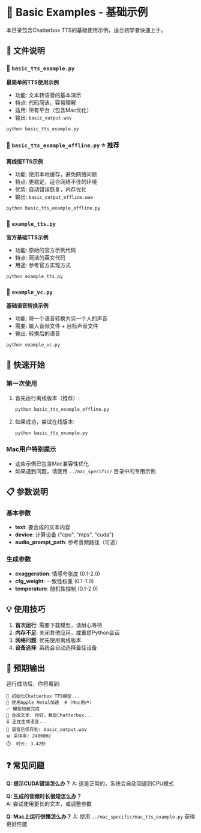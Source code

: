 # 🔰 Basic Examples - 基础示例

本目录包含Chatterbox TTS的基础使用示例，适合初学者快速上手。

## 📄 文件说明

### 🎤 `basic_tts_example.py`
**最简单的TTS使用示例**
- 功能: 文本转语音的基本演示
- 特点: 代码简洁，容易理解
- 适用: 所有平台（包含Mac优化）
- 输出: `basic_output.wav`

```bash
python basic_tts_example.py
```

### 💾 `basic_tts_example_offline.py` ⭐ **推荐**
**离线版TTS示例**
- 功能: 使用本地缓存，避免网络问题
- 特点: 更稳定，适合网络不佳的环境
- 优势: 自动错误恢复，内存优化
- 输出: `basic_output_offline.wav`

```bash
python basic_tts_example_offline.py
```

### 🎵 `example_tts.py`
**官方基础TTS示例**
- 功能: 原始的官方示例代码
- 特点: 简洁的英文代码
- 用途: 参考官方实现方式

```bash
python example_tts.py
```

### 🔄 `example_vc.py`
**基础语音转换示例**
- 功能: 将一个语音转换为另一个人的声音
- 需要: 输入音频文件 + 目标声音文件
- 输出: 转换后的语音

```bash
python example_vc.py
```

## 🚀 快速开始

### 第一次使用
1. 首先运行离线版本（推荐）:
   ```bash
   python basic_tts_example_offline.py
   ```

2. 如果成功，尝试在线版本:
   ```bash
   python basic_tts_example.py
   ```

### Mac用户特别提示
- 这些示例已包含Mac兼容性优化
- 如果遇到问题，请使用 `../mac_specific/` 目录中的专用示例

## 📋 参数说明

### 基本参数
- **text**: 要合成的文本内容
- **device**: 计算设备 ("cpu", "mps", "cuda")
- **audio_prompt_path**: 参考音频路径（可选）

### 生成参数
- **exaggeration**: 情感夸张度 (0.1-2.0)
- **cfg_weight**: 一致性权重 (0.1-1.0) 
- **temperature**: 随机性控制 (0.1-2.0)

## 💡 使用技巧

1. **首次运行**: 需要下载模型，请耐心等待
2. **内存不足**: 关闭其他应用，或重启Python会话
3. **网络问题**: 优先使用离线版本
4. **设备选择**: 系统会自动选择最佳设备

## 🎯 预期输出

运行成功后，你将看到:
```
🎤 初始化Chatterbox TTS模型...
🍎 使用Apple Metal加速  # (Mac用户)
✅ 模型加载完成
📝 合成文本: 你好，我是Chatterbox...
⏳ 正在生成语音...
🎵 语音已保存到: basic_output.wav
📊 采样率: 24000Hz
⏱️  时长: 3.42秒
```

## ❓ 常见问题

**Q: 提示CUDA错误怎么办？**
A: 这是正常的，系统会自动回退到CPU模式

**Q: 生成的音频时长很短怎么办？**  
A: 尝试使用更长的文本，或调整参数

**Q: Mac上运行很慢怎么办？**
A: 使用 `../mac_specific/mac_tts_example.py` 获得更好性能 